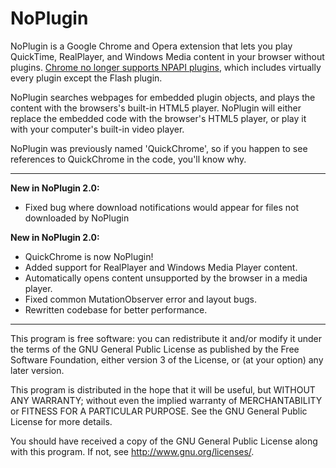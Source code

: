 NoPlugin
================
NoPlugin is a Google Chrome and Opera extension that lets you play QuickTime, RealPlayer, and Windows Media content in your browser without plugins. [Chrome no longer supports NPAPI plugins](https://support.google.com/chrome/answer/6213033?hl=en), which includes virtually every plugin except the Flash plugin.

NoPlugin searches webpages for embedded plugin objects, and plays the content with the browsers's built-in HTML5 player. NoPlugin will either replace the embedded code with the browser's HTML5 player, or play it with your computer's built-in video player.

NoPlugin was previously named 'QuickChrome', so if you happen to see references to QuickChrome in the code, you'll know why.

---------------------------------------------------------
__New in NoPlugin 2.0:__
* Fixed bug where download notifications would appear for files not downloaded by NoPlugin

__New in NoPlugin 2.0:__
* QuickChrome is now NoPlugin!
* Added support for RealPlayer and Windows Media Player content.
* Automatically opens content unsupported by the browser in a media player.
* Fixed common MutationObserver error and layout bugs.
* Rewritten codebase for better performance.

---------------------------------------------------------

This program is free software: you can redistribute it and/or modify
it under the terms of the GNU General Public License as published by
the Free Software Foundation, either version 3 of the License, or
(at your option) any later version.

This program is distributed in the hope that it will be useful,
but WITHOUT ANY WARRANTY; without even the implied warranty of
MERCHANTABILITY or FITNESS FOR A PARTICULAR PURPOSE.  See the
GNU General Public License for more details.

You should have received a copy of the GNU General Public License
along with this program.  If not, see <http://www.gnu.org/licenses/>.
